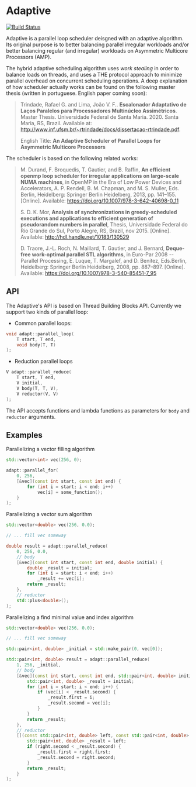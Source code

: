 # Adaptive

[![Build Status](https://travis-ci.com/648trindade/adaptive.svg?branch=master)](https://travis-ci.com/648trindade/adaptive)

Adaptive is a parallel loop scheduler deisgned with an adaptive algorithm. Its original purpose is to better balancing parallel irregular workloads and/or better balancing regular (and irregular) workloads on Asymmetric Multicore Processors (AMP).

The hybrid adaptive scheduling algorithm uses _work stealing_ in order to balance loads on threads, and uses a THE protocol approach to minimize parallel overhead on concurrent scheduling operations. A deep explanation of how scheduler actually works can be found on the following master thesis (written in portuguese. English paper coming soon):

> Trindade, Rafael G. and Lima, João V. F.. **Escalonador Adaptativo de Laços Paralelos para Processadores Multinúcleo Assimétricos**. Master Thesis. Universidade Federal de Santa Maria. 2020. Santa Maria, RS, Brazil. Available at: http://www.inf.ufsm.br/~rtrindade/docs/dissertacao-rtrindade.pdf.
>
> English Title: **An Adaptive Scheduler of Parallel Loops for Asymmetric Multicore Processors**

The scheduler is based on the following related works:

> M. Durand, F. Broquedis, T. Gautier, and B. Raffin, **An efficient openmp loop scheduler for irregular applications on large-scale NUMA machines**, in OpenMP in the Era of Low Power Devices and Accelerators, A. P. Rendell, B. M. Chapman, and M. S. Muller, Eds. Berlin, Heidelberg: Springer Berlin Heidelberg, 2013, pp. 141–155. [Online]. Available: https://doi.org/10.1007/978-3-642-40698-0_11
>
> S. D. K. Mor, **Analysis of synchronizations in greedy-scheduled executions and applications to efficient generation of pseudorandom numbers in parallel**, Thesis, Universidade Federal do Rio Grande do Sul, Porto Alegre, RS, Brazil, nov 2015. [Online]. Available: http://hdl.handle.net/10183/130529
>
> D. Traore, J.-L. Roch, N. Maillard, T. Gautier, and J. Bernard, **Deque-free work-optimal parallel STL algorithms**, in Euro-Par 2008 -- Parallel Processing, E. Luque, T. Margalef, and D. Benítez, Eds.Berlin, Heidelberg: Springer Berlin Heidelberg, 2008, pp. 887–897. [Online]. Available: https://doi.org/10.1007/978-3-540-85451-7_95

## API

The Adaptive's API is based on Thread Building Blocks API. Currently we support two kinds of parallel loop:

* Common parallel loops:

```c++
void adapt::parallel_loop(
    T start, T end, 
    void body(T, T)
);
```
* Reduction parallel loops

```c++
V adapt::parallel_reduce(
    T start, T end, 
    V initial, 
    V body(T, T, V), 
    V reductor(V, V)
);
```

The API accepts functions and lambda functions as parameters for `body` and `reductor` arguments.

## Examples

Parallelizing a vector filling algorithm
```c++
std::vector<int> vec(256, 0);

adapt::parallel_for(
    0, 256,
    [&vec](const int start, const int end) {
        for (int i = start; i < end; i++)
            vec[i] = some_function();
    }
);
```

Parallelizing a vector sum algorithm
```c++
std::vector<double> vec(256, 0.0);

// ... fill vec someway

double result = adapt::parallel_reduce(
    0, 256, 0.0,
    // body
    [&vec](const int start, const int end, double initial) {
        double _result = initial;
        for (int i = start; i < end; i++)
            _result += vec[i];
        return _result;
    },
    // reductor
    std::plus<double>();
);
```

Parallelizing a find minimal value and index algorithm
```c++
std::vector<double> vec(256, 0.0);

// ... fill vec someway

std::pair<int, double> _initial = std::make_pair(0, vec[0]);

std::pair<int, double> result = adapt::parallel_reduce(
    1, 256, _initial,
    // body
    [&vec](const int start, const int end, std::pair<int, double> initial) {
        std::pair<int, double> _result = initial;
        for (int i = start; i < end; i++) {
            if (vec[i] < _result.second) {
                _result.first = i;
                _result.second = vec[i];
            }
        }
        return _result;
    },
    // reductor
    [](const std::pair<int, double> left, const std::pair<int, double> right) {
        std::pair<int, double> _result = left;
        if (right.second < _result.second) {
            _result.first = right.first;
            _result.second = right.second;
        }
        return _result;
    }
);
```
